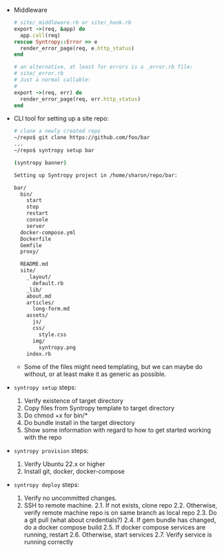 - Middleware

  ```Ruby
  # site/_middleware.rb or site/_hook.rb
  export ->(req, &app) do
    app.call(req)
  rescue Syntropy::Error => e
    render_error_page(req, e.http_status)
  end

  # an alternative, at least for errors is a _error.rb file:
  # site/_error.rb
  # Just a normal callable:
  #
  export ->(req, err) do
    render_error_page(req, err.http_status)
  end
  ```


- CLI tool for setting up a site repo:

  ```bash
  # clone a newly created repo
  ~/repo$ git clone https://github.com/foo/bar
  ...
  ~/repo$ syntropy setup bar

  (syntropy banner)

  Setting up Syntropy project in /home/sharon/repo/bar:

  bar/
    bin/
      start
      stop
      restart
      console
      server
    docker-compose.yml
    Dockerfile
    Gemfile
    proxy/

    README.md
    site/
      _layout/
        default.rb
      _lib/
      about.md
      articles/
        long-form.md
      assets/
        js/
        css/
          style.css
        img/
          syntropy.png
      index.rb
  ```

  - Some of the files might need templating, but we can maybe do without, or at
  least make it as generic as possible.

- `syntropy setup` steps:

  1. Verify existence of target directory
  2. Copy files from Syntropy template to target directory
  3. Do chmod +x for bin/*
  4. Do bundle install in the target directory
  5. Show some information with regard to how to get started working with the
     repo

- `syntropy provision` steps:

  1. Verify Ubuntu 22.x or higher
  2. Install git, docker, docker-compose

- `syntropy deploy` steps:

  1. Verify no uncommitted changes.
  2. SSH to remote machine.
    2.1. If not exists, clone repo
    2.2. Otherwise, verify remote machine repo is on same branch as local repo
    2.3. Do a git pull (what about credentials?)
    2.4. If gem bundle has changed, do a docker compose build
    2.5. If docker compose services are running, restart
    2.6. Otherwise, start services
    2.7. Verify service is running correctly
